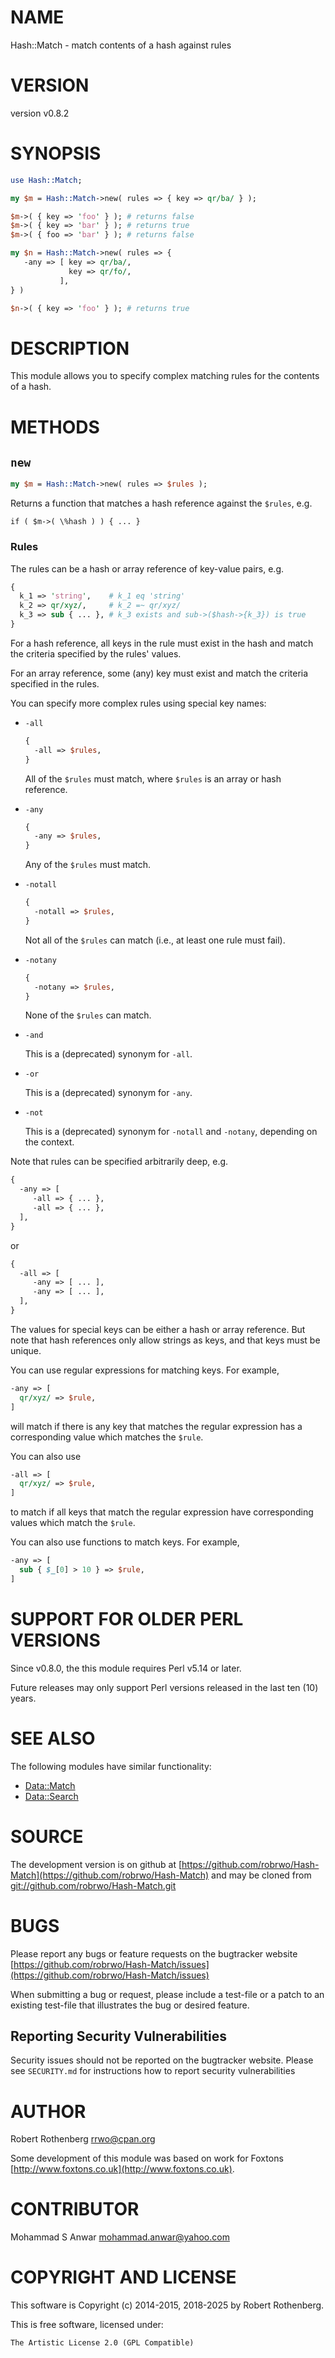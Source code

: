 # NAME

Hash::Match - match contents of a hash against rules

# VERSION

version v0.8.2

# SYNOPSIS

```perl
use Hash::Match;

my $m = Hash::Match->new( rules => { key => qr/ba/ } );

$m->( { key => 'foo' } ); # returns false
$m->( { key => 'bar' } ); # returns true
$m->( { foo => 'bar' } ); # returns false

my $n = Hash::Match->new( rules => {
   -any => [ key => qr/ba/,
             key => qr/fo/,
           ],
} )

$n->( { key => 'foo' } ); # returns true
```

# DESCRIPTION

This module allows you to specify complex matching rules for the
contents of a hash.

# METHODS

## `new`

```perl
my $m = Hash::Match->new( rules => $rules );
```

Returns a function that matches a hash reference against the
`$rules`, e.g.

```
if ( $m->( \%hash ) ) { ... }
```

### Rules

The rules can be a hash or array reference of key-value pairs, e.g.

```perl
{
  k_1 => 'string',    # k_1 eq 'string'
  k_2 => qr/xyz/,     # k_2 =~ qr/xyz/
  k_3 => sub { ... }, # k_3 exists and sub->($hash->{k_3}) is true
}
```

For a hash reference, all keys in the rule must exist in the hash and
match the criteria specified by the rules' values.

For an array reference, some (any) key must exist and match the
criteria specified in the rules.

You can specify more complex rules using special key names:

- `-all`

    ```perl
    {
      -all => $rules,
    }
    ```

    All of the `$rules` must match, where `$rules` is an array or hash
    reference.

- `-any`

    ```perl
    {
      -any => $rules,
    }
    ```

    Any of the `$rules` must match.

- `-notall`

    ```perl
    {
      -notall => $rules,
    }
    ```

    Not all of the `$rules` can match (i.e., at least one rule must
    fail).

- `-notany`

    ```perl
    {
      -notany => $rules,
    }
    ```

    None of the `$rules` can match.

- `-and`

    This is a (deprecated) synonym for `-all`.

- `-or`

    This is a (deprecated) synonym for `-any`.

- `-not`

    This is a (deprecated) synonym for `-notall` and `-notany`,
    depending on the context.

Note that rules can be specified arbitrarily deep, e.g.

```perl
{
  -any => [
     -all => { ... },
     -all => { ... },
  ],
}
```

or

```perl
{
  -all => [
     -any => [ ... ],
     -any => [ ... ],
  ],
}
```

The values for special keys can be either a hash or array
reference. But note that hash references only allow strings as keys,
and that keys must be unique.

You can use regular expressions for matching keys. For example,

```perl
-any => [
  qr/xyz/ => $rule,
]
```

will match if there is any key that matches the regular expression has
a corresponding value which matches the `$rule`.

You can also use

```perl
-all => [
  qr/xyz/ => $rule,
]
```

to match if all keys that match the regular expression have
corresponding values which match the `$rule`.

You can also use functions to match keys. For example,

```perl
-any => [
  sub { $_[0] > 10 } => $rule,
]
```

# SUPPORT FOR OLDER PERL VERSIONS

Since v0.8.0, the this module requires Perl v5.14 or later.

Future releases may only support Perl versions released in the last ten (10) years.

# SEE ALSO

The following modules have similar functionality:

- [Data::Match](https://metacpan.org/pod/Data%3A%3AMatch)
- [Data::Search](https://metacpan.org/pod/Data%3A%3ASearch)

# SOURCE

The development version is on github at [https://github.com/robrwo/Hash-Match](https://github.com/robrwo/Hash-Match)
and may be cloned from [git://github.com/robrwo/Hash-Match.git](git://github.com/robrwo/Hash-Match.git)

# BUGS

Please report any bugs or feature requests on the bugtracker website
[https://github.com/robrwo/Hash-Match/issues](https://github.com/robrwo/Hash-Match/issues)

When submitting a bug or request, please include a test-file or a
patch to an existing test-file that illustrates the bug or desired
feature.

## Reporting Security Vulnerabilities

Security issues should not be reported on the bugtracker website.  Please see `SECURITY.md` for instructions how to
report security vulnerabilities

# AUTHOR

Robert Rothenberg <rrwo@cpan.org>

Some development of this module was based on work for
Foxtons [http://www.foxtons.co.uk](http://www.foxtons.co.uk).

# CONTRIBUTOR

Mohammad S Anwar <mohammad.anwar@yahoo.com>

# COPYRIGHT AND LICENSE

This software is Copyright (c) 2014-2015, 2018-2025 by Robert Rothenberg.

This is free software, licensed under:

```
The Artistic License 2.0 (GPL Compatible)
```
